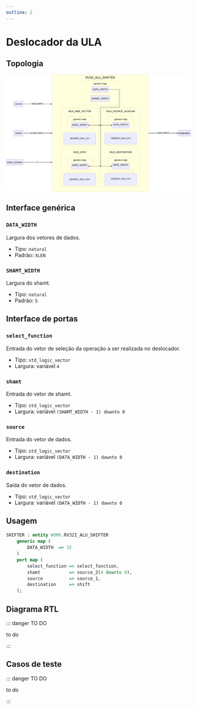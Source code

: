 ```yaml
---
outline: 2
---
```


# Deslocador da ULA

## Topologia

![alt text](/public/images/reference/report_components/rv32i_alu_shifter.drawio.svg)

## Interface genérica

### `DATA_WIDTH` <Badge type="neutral" text="GENERIC" />

Largura dos vetores de dados.

- Tipo: `natural`
- Padrão: `XLEN`

### `SHAMT_WIDTH` <Badge type="neutral" text="GENERIC" />

Largura do shamt.

- Tipo: `natural`
- Padrão: `5`

## Interface de portas

### `select_function` <Badge type="success" text="INPUT" />

Entrada do vetor de seleção da operação a ser realizada no deslocador.

- Tipo: `std_logic_vector`
- Largura: variável `4`

### `shamt` <Badge type="success" text="INPUT" />

Entrada do vetor de shamt.

- Tipo: `std_logic_vector`
- Largura: variável `(SHAMT_WIDTH - 1) downto 0`

### `source` <Badge type="success" text="INPUT" />

Entrada do vetor de dados.

- Tipo: `std_logic_vector`
- Largura: variável `(DATA_WIDTH - 1) downto 0`

### `destination` <Badge type="danger" text="OUTPUT" />

Saída do vetor de dados.

- Tipo: `std_logic_vector`
- Largura: variável `(DATA_WIDTH - 1) downto 0`

## Usagem

```vhdl
SHIFTER : entity WORK.RV32I_ALU_SHIFTER
    generic map (
        DATA_WIDTH  => 32
    )
    port map (
        select_function => select_function,
        shamt           => source_2(4 downto 0),
        source          => source_1,
        destination     => shift
    );
```

## Diagrama RTL

::: danger TO DO

to do

:::

## Casos de teste

::: danger TO DO

to do

:::

